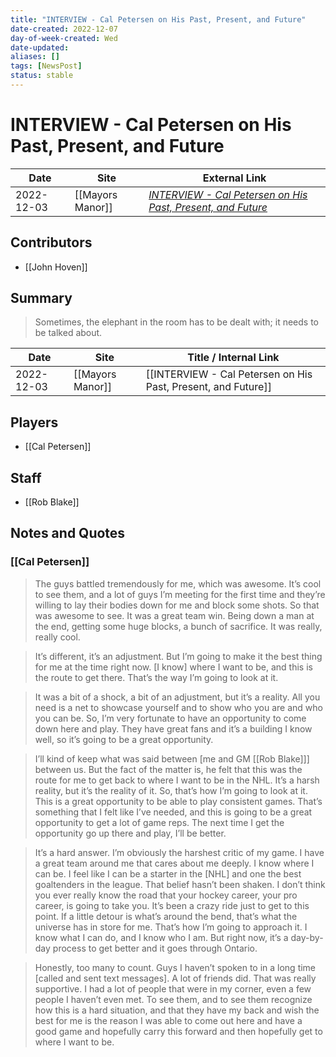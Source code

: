 ```yaml
---
title: "INTERVIEW - Cal Petersen on His Past, Present, and Future"
date-created: 2022-12-07
day-of-week-created: Wed
date-updated: 
aliases: []
tags: [NewsPost]
status: stable
---
```


# INTERVIEW - Cal Petersen on His Past, Present, and Future

| Date       | Site             | External Link                                                                                                                                         |
| ---------- | ---------------- | ----------------------------------------------------------------------------------------------------------------------------------------------------- |
| 2022-12-03 | [[Mayors Manor]] | [*INTERVIEW - Cal Petersen on His Past, Present, and Future*](https://mayorsmanor.com/2022/12/interview-cal-petersen-on-his-past-present-and-future/) |

## Contributors
- [[John Hoven]]

## Summary
> Sometimes, the elephant in the room has to be dealt with; it needs to be talked about.

| Date       | Site             | Title / Internal Link                                         |
| ---------- | ---------------- | ------------------------------------------------------------- |
| 2022-12-03 | [[Mayors Manor]] | [[INTERVIEW - Cal Petersen on His Past, Present, and Future]] |

## Players
- [[Cal Petersen]]

## Staff
- [[Rob Blake]]

## Notes and Quotes
### [[Cal Petersen]]
> The guys battled tremendously for me, which was awesome. It’s cool to see them, and a lot of guys I’m meeting for the first time and they’re willing to lay their bodies down for me and block some shots. So that was awesome to see. It was a great team win. Being down a man at the end, getting some huge blocks, a bunch of sacrifice. It was really, really cool.

> It’s different, it’s an adjustment. But I’m going to make it the best thing for me at the time right now. \[I know] where I want to be, and this is the route to get there. That’s the way I’m going to look at it.

> It was a bit of a shock, a bit of an adjustment, but it’s a reality. All you need is a net to showcase yourself and to show who you are and who you can be. So, I’m very fortunate to have an opportunity to come down here and play. They have great fans and it’s a building I know well, so it’s going to be a great opportunity.

> I’ll kind of keep what was said between \[me and GM [[Rob Blake]]] between us. But the fact of the matter is, he felt that this was the route for me to get back to where I want to be in the NHL. It’s a harsh reality, but it’s the reality of it. So, that’s how I’m going to look at it. This is a great opportunity to be able to play consistent games. That’s something that I felt like I’ve needed, and this is going to be a great opportunity to get a lot of game reps. The next time I get the opportunity go up there and play, I’ll be better.

> It’s a hard answer. I’m obviously the harshest critic of my game. I have a great team around me that cares about me deeply. I know where I can be. I feel like I can be a starter in the \[NHL] and one the best goaltenders in the league. That belief hasn’t been shaken. I don’t think you ever really know the road that your hockey career, your pro career, is going to take you. It’s been a crazy ride just to get to this point. If a little detour is what’s around the bend, that’s what the universe has in store for me. That’s how I’m going to approach it. I know what I can do, and I know who I am. But right now, it’s a day-by-day process to get better and it goes through Ontario.

> Honestly, too many to count. Guys I haven’t spoken to in a long time \[called and sent text messages]. A lot of friends did. That was really supportive. I had a lot of people that were in my corner, even a few people I haven’t even met. To see them, and to see them recognize how this is a hard situation, and that they have my back and wish the best for me is the reason I was able to come out here and have a good game and hopefully carry this forward and then hopefully get to where I want to be.